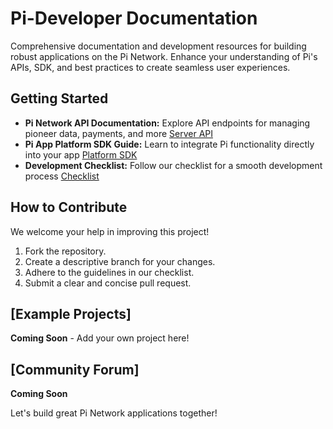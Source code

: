 # Pi-Developer Documentation

Comprehensive documentation and development resources for building robust applications on the Pi Network. Enhance your understanding of Pi's APIs, SDK, and best practices to create seamless user experiences.

## Getting Started

* **Pi Network API Documentation:** Explore API endpoints for managing pioneer data, payments, and more [Server API](server-api.md)
* **Pi App Platform SDK Guide:** Learn to integrate Pi functionality directly into your app [Platform SDK](platform-sdk.md)
* **Development Checklist:**  Follow our checklist for a smooth development process [Checklist](checklist.md)

## How to Contribute

We welcome your help in improving this project!

1. Fork the repository.
2. Create a descriptive branch for your changes.
3. Adhere to the guidelines in our checklist.
4. Submit a clear and concise pull request.

## [Example Projects]
**Coming Soon** - Add your own project here!
## [Community Forum] 
**Coming Soon**

Let's build great Pi Network applications together! 